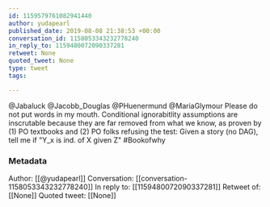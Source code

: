 ```yaml
---
id: 1159579761082941440
author: yudapearl
published_date: 2019-08-08 21:38:53 +00:00
conversation_id: 1158053343232778240
in_reply_to: 1159480072090337281
retweet: None
quoted_tweet: None
type: tweet
tags:

---
```


@Jabaluck @Jacobb_Douglas @PHuenermund @MariaGlymour Please do not put words in my mouth. Conditional ignorabitlity assumptions are inscrutable because they are far removed from what we know, as proven by (1) PO textbooks and (2) PO folks refusing the test: Given a story (no DAG), tell me if "Y_x is ind. of X given Z" #Bookofwhy

### Metadata

Author: [[@yudapearl]]
Conversation: [[conversation-1158053343232778240]]
In reply to: [[1159480072090337281]]
Retweet of: [[None]]
Quoted tweet: [[None]]
